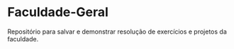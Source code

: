 # Faculdade-Geral
Repositório para salvar e demonstrar resolução de exercícios e projetos da faculdade.
